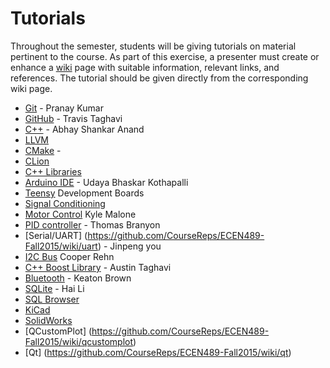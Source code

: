 # Tutorials

Throughout the semester, students will be giving tutorials on material pertinent to the course.
As part of this exercise, a presenter must create or enhance a [wiki](https://github.com/CourseReps/ECEN489-Fall2015/wiki) page with suitable information, relevant links, and references.
The tutorial should be given directly from the corresponding wiki page.

* [Git](https://github.com/CourseReps/ECEN489-Fall2015/wiki/git) - Pranay Kumar
* [GitHub](https://github.com/CourseReps/ECEN489-Fall2015/wiki/github) - Travis Taghavi
* [C++](https://github.com/CourseReps/ECEN489-Fall2015/wiki/cplusplus) - Abhay Shankar Anand
* [LLVM](https://github.com/CourseReps/ECEN489-Fall2015/wiki/llvm)
* [CMake](https://github.com/CourseReps/ECEN489-Fall2015/wiki/cmake) - 
* [CLion](https://github.com/CourseReps/ECEN489-Fall2015/wiki/clion)
* [C++ Libraries](https://github.com/CourseReps/ECEN489-Fall2015/wiki/libraries)
* [Arduino IDE](https://github.com/CourseReps/ECEN489-Fall2015/wiki/arduinoide) - Udaya Bhaskar Kothapalli
* [Teensy](https://github.com/CourseReps/ECEN489-Fall2015/wiki/teensy) Development Boards
* [Signal Conditioning](https://github.com/CourseReps/ECEN489-Fall2015/wiki/conditioning)
* [Motor Control](https://github.com/CourseReps/ECEN489-Fall2015/wiki/motor) Kyle Malone
* [PID controller](https://github.com/CourseReps/ECEN489-Fall2015/wiki/pid) - Thomas Branyon
* [Serial/UART] (https://github.com/CourseReps/ECEN489-Fall2015/wiki/uart) - Jinpeng you
* [I2C Bus](https://github.com/CourseReps/ECEN489-Fall2015/wiki/i2c) Cooper Rehn
* [C++ Boost Library](https://github.com/CourseReps/ECEN489-Fall2015/wiki/boost) - Austin Taghavi
* [Bluetooth](https://github.com/CourseReps/ECEN489-Fall2015/wiki/bluetooth) - Keaton Brown
* [SQLite](https://github.com/CourseReps/ECEN489-Fall2015/wiki/sqlite) - Hai Li
* [SQL Browser](https://github.com/CourseReps/ECEN489-Fall2015/wiki/browser)
* [KiCad](https://github.com/CourseReps/ECEN489-Fall2015/wiki/kicad)
* [SolidWorks](https://github.com/CourseReps/ECEN489-Fall2015/wiki/solidworks)
* [QCustomPlot] (https://github.com/CourseReps/ECEN489-Fall2015/wiki/qcustomplot)
* [Qt] (https://github.com/CourseReps/ECEN489-Fall2015/wiki/qt)
